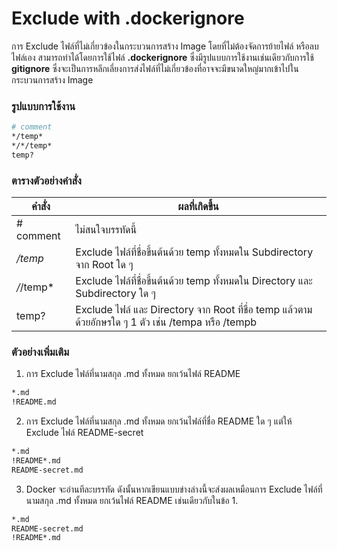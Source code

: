 # Exclude with .dockerignore
การ Exclude ไฟล์ที่ไม่เกี่ยวข้องในกระบวนการสร้าง Image โดยที่ไม่ต้องจัดการย้ายไฟล์ หรือลบไฟล์เอง สามารถทำได้โดยการใช้ไฟล์ **.dockerignore** ซึ่งมีรูปแบบการใช้งานเช่นเดียวกับการใช้ **gitignore** ซึ่งจะเป็นการหลีกเลี่ยงการส่งไฟล์ที่ไม่เกี่ยวข้องที่อาจจะมีขนาดใหญ่มากเข้าไปในกระบวนการสร้าง Image
### รูปแบบการใช้งาน
```bash
# comment
*/temp*
*/*/temp*
temp?
```
### ตารางตัวอย่างคำสั่ง
|    คำสั่ง   |                                       ผลที่เกิดขึ้น                                           |
|-----------|------------------------------------------------------------------------------------------|
| # comment	| ไม่สนใจบรรทัดนี้                                                                             |
| */temp*   | Exclude ไฟล์ที่ชื่อขึ้นต้นด้วย temp ทั้งหมดใน Subdirectory จาก Root ใด ๆ                            |
| */*/temp* | Exclude ไฟล์ที่ชื่อขึ้นต้นด้วย temp ทั้งหมดใน Directory และ Subdirectory ใด ๆ                       |
| temp?     | Exclude ไฟล์ และ Directory จาก Root ที่ชื่อ temp แล้วตามด้วยอักษรใด ๆ 1 ตัว เช่น /tempa หรือ /tempb |

### ตัวอย่างเพิ่มเติม
1. การ Exclude ไฟล์ที่นามสกุล .md ทั้งหมด ยกเว้นไฟล์ README

```bash
*.md
!README.md
```

2. การ Exclude ไฟล์ที่นามสกุล .md ทั้งหมด ยกเว้นไฟล์ที่ชื่อ README ใด ๆ แต่ให้ Exclude ไฟล์ README-secret

```bash
*.md
!README*.md
README-secret.md
```

3. Docker จะอ่านทีละบรรทัด ดังนั้นหากเขียนแบบข่างล่างนี้จะส่งผลเหมือนการ Exclude ไฟล์ที่นามสกุล .md ทั้งหมด ยกเว้นไฟล์ README เช่นเดียวกับในข้อ 1.

```bash
*.md
README-secret.md
!README*.md
```